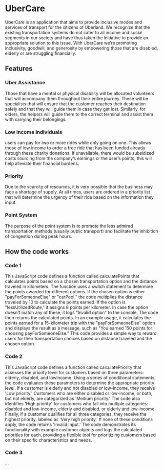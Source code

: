 # UberCare
UberCare is an application that aims to provide inclusive modes and services of transport for the citizens of Uberland. We recognize that the existing transportation systems do not cater to all income and social segments in our society and have thus taken the initiative to provide an appropriate solution to this issue. With UberCare we’re promoting inclusivity, goodwill, and generosity by empowering those that are disabled, elderly or are struggling financially.  

## Features
### Uber Assistance
Those that have a mental or physical disability will be allocated volunteers that will accompany them throughout their entire journey. These will be specialists that will ensure that the customer reaches their destination safely and that they will guide them in case they get lost. Similarly, for elders, the helpers will guide them to the correct terminal and assist them with carrying their belongings.

### Low income individuals
users can pay for two or more rides while only going on one. This allows those of low income to order a free ride that has been funded already through these charity donations. If unavailable, there would be subsidized costs sourcing from the company’s earnings or the user’s points, this will help alleviate their financial burdens.

### Priority
Due to the scarcity of resources, it is very possible that the business may face a shortage of supply. At all times, users are ordered in a priority list that will determine the urgency of their ride based on the information they input.

### Point System
The purpose of the point system is to promote the less admired transportation methods (usually public transport) and facilitate the inhibition of congestion during peak hours.


## How the code works
### Code 1
This JavaScript code defines a function called calculatePoints that calculates points based on a chosen transportation option and the distance traveled in kilometers. The function uses a switch statement to determine the points awarded for different options. If the chosen option is either "payForSomeoneElse" or "carPool," the code multiplies the distance traveled by 10 to calculate the points earned. If the option is "lessUtilizedRoute," it assigns 8 points per kilometer. In case the option doesn't match any of these, it logs "Invalid option" to the console. The code then returns the calculated points. In an example usage, it calculates the points earned for a 15-kilometer trip with the "payForSomeoneElse" option and displays the result as a message, such as "You earned 150 points for choosing payForSomeoneElse." This code provides a simple way to reward users for their transportation choices based on distance traveled and the chosen option.

### Code 2
This JavaScript code defines a function called calculatePriority that assesses the priority level for customers based on three parameters: elderly, disabled, and lowIncome. Using a series of conditional statements, the code evaluates these parameters to determine the appropriate priority level. If a customer is elderly and not disabled or low-income, they receive 'Low priority.' Customers who are either disabled or low-income, or both, but not elderly, are categorized as 'Medium priority.' The code also identifies 'High priority' for customers who fall into multiple categories: disabled and low-income, elderly and disabled, or elderly and low-income. Finally, if a customer qualifies for all three categories, they receive the highest priority, labeled as 'Very high priority.' If none of these conditions apply, the code returns 'Invalid input.' The code demonstrates its functionality with example customer objects and logs the calculated priorities for each, providing a flexible tool for prioritizing customers based on their specific characteristics and needs.

### Code 3
...


